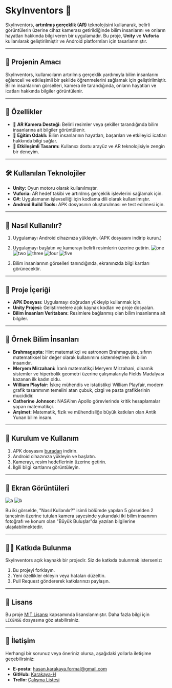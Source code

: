 # SkyInventors 🌌

SkyInventors, **artırılmış gerçeklik (AR)** teknolojisini kullanarak, belirli görüntülerin üzerine cihaz kamerası getirildiğinde bilim insanlarını ve onların hayatları hakkında bilgi veren bir uygulamadır. Bu proje, **Unity** ve **Vuforia** kullanılarak geliştirilmiştir ve Android platformları için tasarlanmıştır.

---

## 🎯 Projenin Amacı
SkyInventors, kullanıcıların artırılmış gerçeklik yardımıyla bilim insanlarını eğlenceli ve etkileşimli bir şekilde öğrenmelerini sağlamak için geliştirilmiştir. Bilim insanlarının görselleri, kamera ile tarandığında, onların hayatları ve icatları hakkında bilgiler görüntülenir.

---

## 🚀 Özellikler
- 📸 **AR Kamera Desteği:** Belirli resimler veya şekiller tarandığında bilim insanlarına ait bilgiler görüntülenir.
- 🧠 **Eğitim Odaklı:** Bilim insanlarının hayatları, başarıları ve etkileyici icatları hakkında bilgi sağlar.
- 🎨 **Etkileşimli Tasarım:** Kullanıcı dostu arayüz ve AR teknolojisiyle zengin bir deneyim.

---

## 🛠️ Kullanılan Teknolojiler
- **Unity:** Oyun motoru olarak kullanılmıştır.
- **Vuforia:** AR hedef takibi ve artırılmış gerçeklik işlevlerini sağlamak için.
- **C#:** Uygulamanın işlevselliği için kodlama dili olarak kullanılmıştır.
- **Android Build Tools:** APK dosyasının oluşturulması ve test edilmesi için.

---

## 📱 Nasıl Kullanılır?
1. Uygulamayı Android cihazınıza yükleyin. (APK dosyasını indirip kurun.)
2. Uygulamayı başlatın ve kamerayı belirli resimlerin üzerine getirin.
   ![one](https://github.com/user-attachments/assets/2ba9a45e-61aa-4229-bf21-6dc0a9ba8f0d)
   ![two](https://github.com/user-attachments/assets/6a0ed732-53b7-4ef3-b891-845e2834799e)
   ![three](https://github.com/user-attachments/assets/3ed5ab61-1b85-4f98-80a2-96532050b452)
   ![four](https://github.com/user-attachments/assets/729f9735-b575-4b56-8e6a-44cc3e9065e6)
   ![five](https://github.com/user-attachments/assets/476c956d-d868-45fd-adad-4a655fca1925)

3. Bilim insanlarının görselleri tanındığında, ekranınızda bilgi kartları görünecektir.

---

## 📂 Proje İçeriği
- **APK Dosyası:** Uygulamayı doğrudan yükleyip kullanmak için.
- **Unity Projesi:** Geliştirmelere açık kaynak kodları ve proje dosyaları.
- **Bilim İnsanları Veritabanı:** Resimlere bağlanmış olan bilim insanlarına ait bilgiler.

---

## 📜 Örnek Bilim İnsanları
- **Brahmagupta:** Hint matematikçi ve astronom Brahmagupta, sıfırın matematiksel bir değer olarak kullanımını sistemleştiren ilk bilim insanıdır.
- **Meryem Mirzahani:** İranlı matematikçi Meryem Mirzahani, dinamik sistemler ve hiperbolik geometri üzerine çalışmalarıyla Fields Madalyası kazanan ilk kadın oldu.
- **William Playfair:** İskoç mühendis ve istatistikçi William Playfair, modern grafik tasarımının temelini atan çubuk, çizgi ve pasta grafiklerinin mucididir.
- **Catherine Johnson:** NASA’nın Apollo görevlerinde kritik hesaplamalar yapan matematikçi.
- **Arşimet:** Matematik, fizik ve mühendisliğe büyük katkıları olan Antik Yunan bilim insanı.

---

## 🌟 Kurulum ve Kullanım
1. APK dosyasını [buradan](#) indirin.
2. Android cihazınıza yükleyin ve başlatın.
3. Kamerayı, resim hedeflerinin üzerine getirin.
4. İlgili bilgi kartlarını görüntüleyin.

---

## 📸 Ekran Görüntüleri
![a](https://github.com/user-attachments/assets/6cbdaf19-54f2-49fa-aca3-2708fbb7a564)
![b](https://github.com/user-attachments/assets/5f09552d-d581-4b31-9fec-65840a766e16)


Bu iki görselde, "Nasıl Kullanılır?" isimli bölümde yapılan 5 görselden 2 tanesinin üzerine tutulan kamera sayesinde yukarıdaki iki bilim insanının fotoğrafı ve konum olan "Büyük Buluşlar"da yazılan bilgilerine ulaşılabilmektedir.

---

## 👨‍💻 Katkıda Bulunma
SkyInventors açık kaynaklı bir projedir. Siz de katkıda bulunmak isterseniz:
1. Bu projeyi forklayın.
2. Yeni özellikler ekleyin veya hataları düzeltin.
3. Pull Request göndererek katkılarınızı paylaşın.

---

## 🧾 Lisans
Bu proje [MIT Lisansı](https://opensource.org/licenses/MIT) kapsamında lisanslanmıştır. Daha fazla bilgi için `LICENSE` dosyasına göz atabilirsiniz.

---

## 📧 İletişim
Herhangi bir sorunuz veya öneriniz olursa, aşağıdaki yollarla iletişime geçebilirsiniz:
- **E-posta:** hasan.karakaya.formal@gmail.com
- **GitHub:** [Karakaya-H](https://github.com/Karakaya-H)
- **Trello:** [Çalışma Listesi](https://trello.com/b/B4MR39js/work-list)
